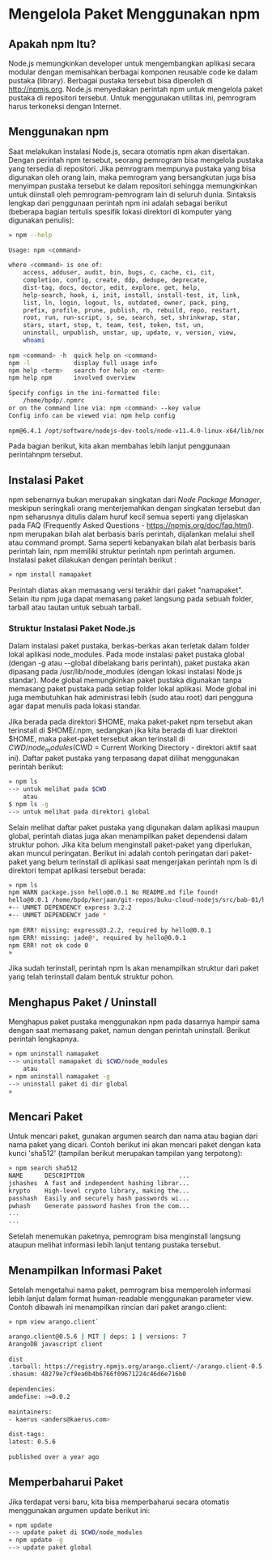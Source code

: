 # Mengelola Paket Menggunakan npm

## Apakah npm Itu?

  Node.js memungkinkan developer untuk mengembangkan aplikasi secara modular dengan memisahkan berbagai komponen reusable code ke dalam pustaka (library). Berbagai pustaka tersebut bisa diperoleh di http://npmjs.org. Node.js menyediakan perintah npm untuk mengelola paket pustaka di repositori tersebut. Untuk menggunakan utilitas ini, pemrogram harus terkoneksi dengan Internet.

## Menggunakan npm

  Saat melakukan instalasi Node.js, secara otomatis npm akan disertakan. Dengan perintah npm tersebut, seorang pemrogram bisa mengelola pustaka yang tersedia di repositori. Jika pemrogram mempunya pustaka yang bisa digunakan oleh orang lain, maka pemrogram yang bersangkutan juga bisa menyimpan pustaka tersebut ke dalam repositori sehingga memungkinkan untuk diinstall oleh pemrogram-pemrogram lain di seluruh dunia. Sintaksis lengkap dari penggunaan perintah npm ini adalah sebagai berikut (beberapa bagian tertulis spesifik lokasi direktori di komputer yang digunakan penulis):

```bash
» npm --help
 
Usage: npm <command>
 
where <command> is one of:
    access, adduser, audit, bin, bugs, c, cache, ci, cit,
    completion, config, create, ddp, dedupe, deprecate,
    dist-tag, docs, doctor, edit, explore, get, help,
    help-search, hook, i, init, install, install-test, it, link,
    list, ln, login, logout, ls, outdated, owner, pack, ping,
    prefix, profile, prune, publish, rb, rebuild, repo, restart,
    root, run, run-script, s, se, search, set, shrinkwrap, star,
    stars, start, stop, t, team, test, token, tst, un,
    uninstall, unpublish, unstar, up, update, v, version, view,
    whoami
 
npm <command> -h  quick help on <command>
npm -l            display full usage info
npm help <term>   search for help on <term>
npm help npm      involved overview
 
Specify configs in the ini-formatted file:
    /home/bpdp/.npmrc
or on the command line via: npm <command> --key value
Config info can be viewed via: npm help config
 
npm@6.4.1 /opt/software/nodejs-dev-tools/node-v11.4.0-linux-x64/lib/node_modules/npm
```

Pada bagian berikut, kita akan membahas lebih lanjut penggunaan perintahnpm tersebut.

## Instalasi Paket

  npm sebenarnya bukan merupakan singkatan dari *Node Package Manager*, meskipun seringkali orang menterjemahkan dengan singkatan tersebut dan npm seharusnya ditulis dalam huruf kecil semua seperti yang dijelaskan pada FAQ (Frequently Asked Questions  - https://npmjs.org/doc/faq.html). npm merupakan bilah alat berbasis baris perintah, dijalankan melalui shell atau command prompt. Sama seperti kebanyakan bilah alat berbasis baris perintah lain, npm memiliki struktur perintah npm perintah argumen. Instalasi paket dilakukan dengan perintah berikut :

```bash
» npm install namapaket
```

Perintah diatas akan memasang versi terakhir dari paket "namapaket". Selain itu npm juga dapat memasang paket langsung pada sebuah folder, tarball atau tautan untuk sebuah tarball.

### Struktur Instalasi Paket Node.js

  Dalam instalasi paket pustaka, berkas-berkas akan terletak dalam folder lokal aplikasi node_modules. Pada mode instalasi paket pustaka global (dengan -g atau --global dibelakang baris perintah), paket pustaka akan dipasang pada /usr/lib/node_modules (dengan lokasi instalasi Node.js standar). Mode global memungkinkan paket pustaka digunakan tanpa memasang paket pustaka pada setiap folder lokal aplikasi. Mode global ini juga membutuhkan hak administrasi lebih (sudo atau root) dari pengguna agar dapat menulis pada lokasi standar.

  Jika berada pada direktori $HOME, maka paket-paket npm tersebut akan terinstall di $HOME/.npm, sedangkan jika kita berada di luar direktori $HOME, maka paket-paket tersebut akan terinstall di $CWD/node_modules ($CWD = Current Working Directory - direktori aktif saat ini). Daftar paket pustaka yang terpasang dapat dilihat menggunakan perintah berikut:

```bash
» npm ls 
--> untuk melihat pada $CWD
    atau
$ npm ls -g
--> untuk melihat pada direktori global
```

  Selain melihat daftar paket pustaka yang digunakan dalam aplikasi maupun global, perintah diatas juga akan menampilkan paket dependensi dalam struktur pohon. Jika kita belum menginstall paket-paket yang diperlukan, akan muncul peringatan. Berikut ini adalah contoh peringatan dari paket-paket yang belum terinstall di aplikasi saat mengerjakan perintah npm ls di direktori tempat aplikasi tersebut berada:

```bash
» npm ls
npm WARN package.json hello@0.0.1 No README.md file found!
hello@0.0.1 /home/bpdp/kerjaan/git-repos/buku-cloud-nodejs/src/bab-01/hello
+-- UNMET DEPENDENCY express 3.2.2
+-- UNMET DEPENDENCY jade *
 
npm ERR! missing: express@3.2.2, required by hello@0.0.1
npm ERR! missing: jade@*, required by hello@0.0.1
npm ERR! not ok code 0
»
```

Jika sudah terinstall, perintah npm ls akan menampilkan struktur dari paket yang telah terinstall dalam bentuk struktur pohon. 

## Menghapus Paket / Uninstall

  Menghapus paket pustaka menggunakan npm pada dasarnya hampir sama  dengan saat memasang paket, namun dengan perintah uninstall. Berikut perintah lengkapnya.

```bash
» npm uninstall namapaket
--> uninstall namapaket di $CWD/node_modules
    atau
» npm uninstall namapaket -g
--> uninstall paket di dir global
» 
```

## Mencari Paket

  Untuk mencari paket, gunakan argumen search dan nama atau bagian dari nama paket yang dicari. Contoh berikut ini akan mencari paket dengan kata kunci 'sha512' (tampilan berikut merupakan tampilan yang terpotong):

```bash
» npm search sha512
NAME      DESCRIPTION                          ...  
jshashes  A fast and independent hashing librar...
krypto    High-level crypto library, making the...
passhash  Easily and securely hash passwords wi...
pwhash    Generate password hashes from the com...
...
...
```

Setelah menemukan paketnya, pemrogram bisa menginstall langsung ataupun melihat informasi lebih lanjut tentang pustaka tersebut.

## Menampilkan Informasi Paket

  Setelah mengetahui nama paket, pemrogram bisa memperoleh informasi lebih lanjut dalam format human-readable menggunakan parameter view. Contoh dibawah ini menampilkan rincian dari paket arango.client:

```bash
» npm view arango.client`

arango.client@0.5.6 | MIT | deps: 1 | versions: 7
ArangoDB javascript client
 
dist
.tarball: https://registry.npmjs.org/arango.client/-/arango.client-0.5.6.tgz
.shasum: 48279e7cf9ea0b4b6766f09671224c46d6e716b0
 
dependencies:
amdefine: >=0.0.2 
 
maintainers:
- kaerus <anders@kaerus.com>
 
dist-tags:
latest: 0.5.6  
 
published over a year ago
```

## Memperbaharui Paket

Jika terdapat versi baru, kita bisa memperbaharui secara otomatis menggunakan argumen update berikut ini:

```bash
» npm update
--> update paket di $CWD/node_modules
» npm update -g
--> update paket global
```
